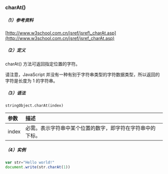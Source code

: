 ### charAt\(\)

##### （1）参考资料

[http://www.w3school.com.cn/jsref/jsref\_charAt.asp](http://www.w3school.com.cn/jsref/jsref_charAt.asp)

##### （2）定义

charAt\(\) 方法可返回指定位置的字符。

请注意，JavaScript 并没有一种有别于字符串类型的字符数据类型，所以返回的字符是长度为 1 的字符串。

##### （3）语法

```
stringObject.charAt(index)
```

| 参数 | 描述 |
| :--- | :--- |
| index | 必需。表示字符串中某个位置的数字，即字符在字符串中的下标。 |

##### （4）实例

```js
var str="Hello world!"
document.write(str.charAt(1))
```



